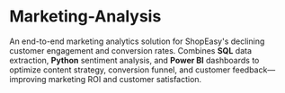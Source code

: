 # Marketing-Analysis
An end-to-end marketing analytics solution for ShopEasy's declining customer engagement and conversion rates. Combines **SQL** data extraction, **Python** sentiment analysis, and **Power BI** dashboards to optimize content strategy, conversion funnel, and customer feedback—improving marketing ROI and customer satisfaction.
